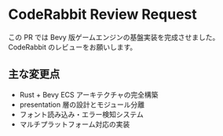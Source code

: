 # CodeRabbit Review Request

この PR では Bevy 版ゲームエンジンの基盤実装を完成させました。
CodeRabbit のレビューをお願いします。

## 主な変更点
- Rust + Bevy ECS アーキテクチャの完全構築
- presentation 層の設計とモジュール分離
- フォント読み込み・エラー検知システム
- マルチプラットフォーム対応の実装
